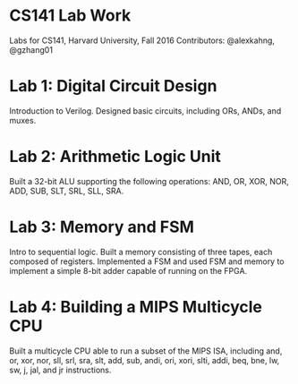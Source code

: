 # CS141 Lab Work
Labs for CS141, Harvard University, Fall 2016
Contributors: @alexkahng, @gzhang01

# Lab 1: Digital Circuit Design
Introduction to Verilog. Designed basic circuits, including ORs, ANDs, and muxes.

# Lab 2: Arithmetic Logic Unit
Built a 32-bit ALU supporting the following operations: AND, OR, XOR, NOR, ADD, SUB, SLT, SRL, SLL, SRA. 

# Lab 3: Memory and FSM
Intro to sequential logic. Built a memory consisting of three tapes, each composed of registers. Implemented a FSM and used FSM and memory to implement a simple 8-bit adder capable of running on the FPGA.

# Lab 4: Building a MIPS Multicycle CPU
Built a multicycle CPU able to run a subset of the MIPS ISA, including and, or, xor, nor, sll, srl, sra, slt, add, sub, andi, ori, xori, slti, addi, beq, bne, lw, sw, j, jal, and jr instructions. 
